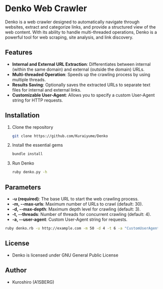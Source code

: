 # Denko Web Crawler
Denko is a web crawler designed to automatically navigate through websites, extract and categorize links, and provide a structured view of the web content. With its ability to handle multi-threaded operations, Denko is a powerful tool for web scraping, site analysis, and link discovery.

## Features
   - **Internal and External URL Extraction**: Differentiates between internal (within the same domain) and external (outside the domain) URLs.
   - **Multi-threaded Operation**: Speeds up the crawling process by using multiple threads.
   - **Results Saving**: Optionally saves the extracted URLs to separate text files for internal and external links.
   - **Customizable User-Agent**: Allows you to specify a custom User-Agent string for HTTP requests.

## Installation
   1. Clone the repository
      ```bash
      git clone https://github.com/Kuraiyume/Denko
      ```
   2. Install the essential gems
      ```bash
      bundle install
      ```
   3. Run Denko
      ```bash
      ruby denko.py -h
      ```

## Parameters
  - **-u (required)**: The base URL to start the web crawling process.
  - **-m, --max-urls**: Maximum number of URLs to crawl (default: 30).
  - **-d, --max-depth**: Maximum depth level for crawling (default: 3).
  - **-t, --threads**: Number of threads for concurrent crawling (default: 4).
  - **-a, --user-agent**: Custom User-Agent string for requests.
  ```bash
  ruby denko.rb -u http://example.com -m 50 -d 4 -t 6 -a "CustomUserAgent/1.0"
  ```

## License
   - Denko is licensed under GNU General Public License

## Author
   - Kuroshiro (A1SBERG)
